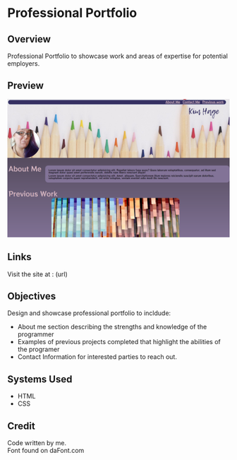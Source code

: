 # Professional Portfolio

## Overview
Professional Portfolio to showcase work and areas of expertise for potential employers. 

## Preview

![Preview Image](assets/images/part1.png)

## Links
Visit the site at : (url)

## Objectives
Design and showcase professional portfolio to incldude: 
   
* About me section describing the strengths and knowledge of the programmer  
* Examples of previous projects completed that highlight the abilities of the programer  
* Contact Information for interested parties to reach out. 

## Systems Used
* HTML  
* CSS

## Credit 
Code written by me.   
Font found on daFont.com

















